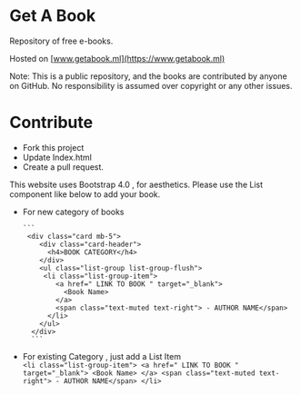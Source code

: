 # Get A Book
Repository of free e-books.

Hosted on [www.getabook.ml](https://www.getabook.ml)

Note: This is a public repository, and the books are contributed by anyone on GitHub.
No responsibility is assumed over copyright or any other issues.

# Contribute
* Fork this project
* Update Index.html
* Create a pull request.


This website uses Bootstrap 4.0 , for aesthetics. Please use the List component like below to add your book.

* For new category of books

      ```
       <div class="card mb-5">
          <div class="card-header">
            <h4>BOOK CATEGORY</h4>
          </div>
          <ul class="list-group list-group-flush">            
           <li class="list-group-item">
              <a href=" LINK TO BOOK " target="_blank">
                <Book Name>
              </a>
              <span class="text-muted text-right"> - AUTHOR NAME</span>
            </li>
          </ul>
        </div>
        ```
        
* For existing Category , just add a List Item          
          ```
          <li class="list-group-item">
              <a href=" LINK TO BOOK " target="_blank">
                <Book Name>
              </a>
              <span class="text-muted text-right"> - AUTHOR NAME</span>
            </li>
            ```
